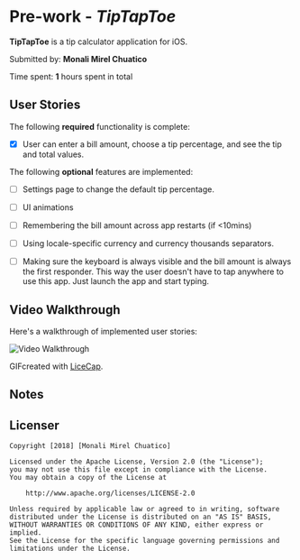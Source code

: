# Pre-work - *TipTapToe*

**TipTapToe** is a tip calculator application for iOS.

Submitted by: **Monali Mirel Chuatico**

Time spent: **1** hours spent in total

## User Stories

The following **required** functionality is complete:

* [x] User can enter a bill amount, choose a tip percentage, and see the tip and total values.

The following **optional** features are implemented:
* [ ] Settings page to change the default tip percentage.
* [ ] UI animations
* [ ] Remembering the bill amount across app restarts (if <10mins)
* [ ] Using locale-specific currency and currency thousands separators.
* [ ] Making sure the keyboard is always visible and the bill amount is always the first responder. This way the user doesn't have to tap anywhere to use this app. Just launch the app and start typing.


## Video Walkthrough 

Here's a walkthrough of implemented user stories:

<img src='https://i.imgur.com/uIE3vzR.gif' title='Video Walkthrough' width='' alt='Video Walkthrough' />

GIFcreated with [LiceCap](http://www.cockos.com/licecap/).

## Notes


## Licenser

    Copyright [2018] [Monali Mirel Chuatico]

    Licensed under the Apache License, Version 2.0 (the "License");
    you may not use this file except in compliance with the License.
    You may obtain a copy of the License at

        http://www.apache.org/licenses/LICENSE-2.0

    Unless required by applicable law or agreed to in writing, software
    distributed under the License is distributed on an "AS IS" BASIS,
    WITHOUT WARRANTIES OR CONDITIONS OF ANY KIND, either express or implied.
    See the License for the specific language governing permissions and
    limitations under the License.
